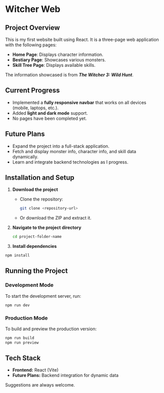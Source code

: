 # Witcher Web

## Project Overview
This is my first website built using React. It is a three-page web application with the following pages:

- **Home Page**: Displays character information.
- **Bestiary Page**: Showcases various monsters.
- **Skill Tree Page**: Displays available skills.

The information showcased is from **_The Witcher 3: Wild Hunt_**.

## Current Progress
- Implemented a **fully responsive navbar** that works on all devices (mobile, laptops, etc.).
- Added **light and dark mode** support.
- No pages have been completed yet.

## Future Plans
- Expand the project into a full-stack application.
- Fetch and display monster info, character info, and skill data dynamically.
- Learn and integrate backend technologies as I progress.

## Installation and Setup
1. **Download the project**
   - Clone the repository:
     ```sh
     git clone <repository-url>
     ```
   - Or download the ZIP and extract it.

2. **Navigate to the project directory**
   ```sh
   cd project-folder-name
   ```

3. **Install dependencies**
  ```sh
  npm install
  ```

## Running the Project
### Development Mode
To start the development server, run:
```sh
npm run dev
```

### Production Mode
To build and preview the production version:
```sh
npm run build
npm run preview
```

## Tech Stack
- **Frontend:** React (Vite)
- **Future Plans:** Backend integration for dynamic data

Suggestions are always welcome.
